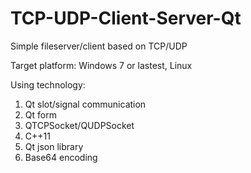 # TCP-UDP-Client-Server-Qt
Simple fileserver/client based on TCP/UDP

Target platform: Windows 7 or lastest, Linux

Using technology:
1) Qt slot/signal communication
2) Qt form
3) QTCPSocket/QUDPSocket
4) C++11
5) Qt json library
6) Base64 encoding
